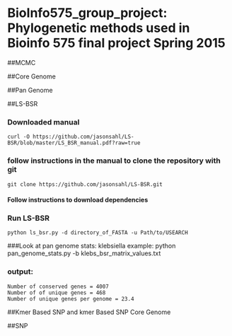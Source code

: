 # BioInfo575_group_project: Phylogenetic methods used in Bioinfo 575 final project Spring 2015

##MCMC

##Core Genome

##Pan Genome

##LS-BSR 
### Downloaded manual
	curl -O https://github.com/jasonsahl/LS-BSR/blob/master/LS_BSR_manual.pdf?raw=true
### follow instructions in the manual to clone the repository with git
	git clone https://github.com/jasonsahl/LS-BSR.git
#### Follow instructions to download dependencies 
### Run LS-BSR
	python ls_bsr.py -d directory_of_FASTA -u Path/to/USEARCH
###Look at pan genome stats: klebsiella example:
	python pan_genome_stats.py -b klebs_bsr_matrix_values.txt 
### output:
	Number of conserved genes = 4007
	Number of of unique genes = 468
	Number of unique genes per genome = 23.4


##Kmer Based SNP and kmer Based SNP Core Genome

##SNP 

